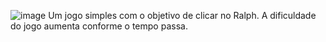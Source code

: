 ![image](https://github.com/user-attachments/assets/eb639b3f-5afe-474e-9fe1-8d8b0afd4370)
Um jogo simples com o objetivo de clicar no Ralph. A dificuldade do jogo aumenta conforme o tempo passa.
